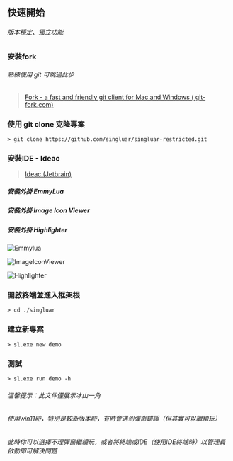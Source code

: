 ## 快速開始

###### 版本穩定、獨立功能

### 安裝fork

###### 熟練使用 git 可跳過此步

> <a target="_blank" href="https://www.git-fork.com">Fork - a fast and friendly git client for Mac and Windows (
> git-fork.com)</a>
>

### 使用 git clone 克隆專案

```
> git clone https://github.com/singluar/singluar-restricted.git
```

### 安裝IDE - Ideac

> <a target="_blank" href="https://www.jetbrains.com/idea/download/#section=windows">Ideac (Jetbrain)</a>

##### 安裝外掛 EmmyLua

##### 安裝外掛 Image Icon Viewer

##### 安裝外掛 Highlighter

![Emmylua](https://gitlab.com/h-document/singluar/-/raw/main/images/emmylua.png)

![ImageIconViewer](https://gitlab.com/h-document/singluar/-/raw/main/images/imageIconViewer.png)

![Highlighter](https://gitlab.com/h-document/singluar/-/raw/main/images/colorHighlighter.png)

### 開啟終端並進入框架根

```
> cd ./singluar
```

### 建立新專案

```
> sl.exe new demo
```

### 測試

```
> sl.exe run demo -h
```

###### 溫馨提示：此文件僅展示冰山一角
###### 使用win11時，特別是較新版本時，有時會遇到彈窗錯誤（但其實可以繼續玩）
###### 此時你可以選擇不理彈窗繼續玩，或者將終端或IDE（使用IDE終端時）以管理員啟動即可解決問題
